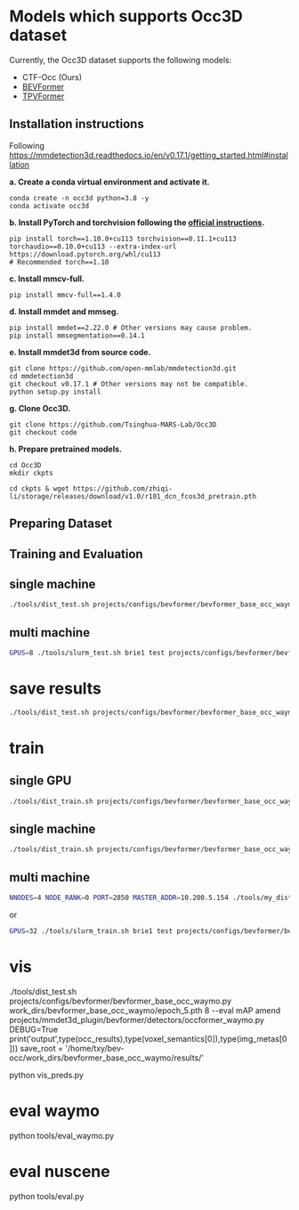 # Models which supports Occ3D dataset

Currently, the Occ3D dataset supports the following models:

 - CTF-Occ (Ours)
 - [BEVFormer](https://github.com/fundamentalvision/BEVFormer)
 - [TPVFormer](https://github.com/wzzheng/TPVFormer)

## Installation instructions

Following https://mmdetection3d.readthedocs.io/en/v0.17.1/getting_started.html#installation

**a. Create a conda virtual environment and activate it.**
```shell
conda create -n occ3d python=3.8 -y
conda activate occ3d
```

**b. Install PyTorch and torchvision following the [official instructions](https://pytorch.org/).**
```shell
pip install torch==1.10.0+cu113 torchvision==0.11.1+cu113 torchaudio==0.10.0+cu113 --extra-index-url https://download.pytorch.org/whl/cu113
# Recommended torch==1.10
```

**c. Install mmcv-full.**
```shell
pip install mmcv-full==1.4.0
```

**d. Install mmdet and mmseg.**
```shell
pip install mmdet==2.22.0 # Other versions may cause problem.
pip install mmsegmentation==0.14.1
```

**e. Install mmdet3d from source code.**
```shell
git clone https://github.com/open-mmlab/mmdetection3d.git
cd mmdetection3d
git checkout v0.17.1 # Other versions may not be compatible.
python setup.py install
```
**g. Clone Occ3D.**
```
git clone https://github.com/Tsinghua-MARS-Lab/Occ3D
git checkout code
```

**h. Prepare pretrained models.**
```shell
cd Occ3D
mkdir ckpts

cd ckpts & wget https://github.com/zhiqi-li/storage/releases/download/v1.0/r101_dcn_fcos3d_pretrain.pth
```

## Preparing Dataset

## Training and Evaluation
## single machine
```sh
./tools/dist_test.sh projects/configs/bevformer/bevformer_base_occ_waymo.py work_dirs/bevformer_base_occ_waymo/latest.pth 8 --eval mIoU
```
## multi machine
```sh
GPUS=8 ./tools/slurm_test.sh brie1 test projects/configs/bevformer/bevformer_base_occ_waymo.py work_dirs/bevformer_base_occ_waymo/latest.pth --eval mIoU
```

# save results
```sh
./tools/dist_test.sh projects/configs/bevformer/bevformer_base_occ_waymo.py work_dirs/bevformer_base_occ_waymo/latest.pth 8 --out work_dirs/bevformer_base_occ_waymo/results.pkl
```

# train
## single GPU
```sh
./tools/dist_train.sh projects/configs/bevformer/bevformer_base_occ_waymo.py 1
```
## single machine
```sh
./tools/dist_train.sh projects/configs/bevformer/bevformer_base_occ_waymo.py 8
```
## multi machine
```sh
NNODES=4 NODE_RANK=0 PORT=2850 MASTER_ADDR=10.200.5.154 ./tools/my_dist_train.sh projects/configs/bevformer/bevformer_base_occ_conv3d_waymo.py 8
```
or
```sh
GPUS=32 ./tools/slurm_train.sh brie1 test projects/configs/bevformer/bevformer_base_occ_conv3d_waymo.py
```

# vis
./tools/dist_test.sh projects/configs/bevformer/bevformer_base_occ_waymo.py work_dirs/bevformer_base_occ_waymo/epoch_5.pth 8 --eval mAP
amend projects/mmdet3d_plugin/bevformer/detectors/occformer_waymo.py
    DEBUG=True
    print('output',type(occ_results),type(voxel_semantics[0]),type(img_metas[0]))
    save_root = '/home/txy/bev-occ/work_dirs/bevformer_base_occ_waymo/results/'

python vis_preds.py

# eval waymo
python tools/eval_waymo.py
# eval nuscene
python tools/eval.py